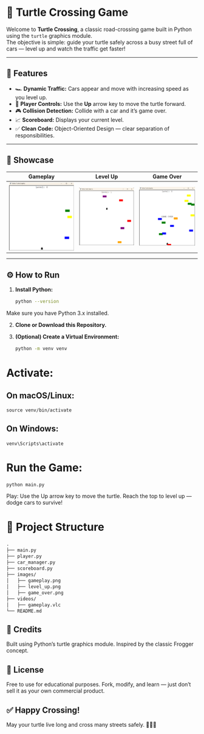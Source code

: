 # 🐢 Turtle Crossing Game

Welcome to **Turtle Crossing**, a classic road-crossing game built in Python using the `turtle` graphics module.  
The objective is simple: guide your turtle safely across a busy street full of cars — level up and watch the traffic get faster!

---

## 🚀 Features

- 🏎️ **Dynamic Traffic:** Cars appear and move with increasing speed as you level up.
- 🐢 **Player Controls:** Use the **Up** arrow key to move the turtle forward.
- 🎮 **Collision Detection:** Collide with a car and it’s game over.
- 📈 **Scoreboard:** Displays your current level.
- ✅ **Clean Code:** Object-Oriented Design — clear separation of responsibilities.

---

## 📸 Showcase

| Gameplay | Level Up | Game Over |
|---| --- | --- |
| ![Gameplay](images/gameplay.png) | ![Level Up](images/level_up.png) | ![Game Over](images/game_over.png) |

---

## ⚙️ How to Run

1. **Install Python:**  
   ```bash
   python --version
Make sure you have Python 3.x installed.

2. **Clone or Download this Repository.**

3. **(Optional) Create a Virtual Environment:**
    ```bash
    python -m venv venv
# Activate:
## On macOS/Linux:
    source venv/bin/activate
## On Windows:
    venv\Scripts\activate

# Run the Game:
    python main.py
Play: Use the Up arrow key to move the turtle. Reach the top to level up — dodge cars to survive!

# 📂 Project Structure

    .
    ├── main.py
    ├── player.py
    ├── car_manager.py
    ├── scoreboard.py
    ├── images/
    │   ├── gameplay.png
    │   ├── level_up.png
    │   ├── game_over.png
    ├── videos/
    │   ├── gameplay.vlc
    └── README.md

## 👏 Credits
Built using Python’s turtle graphics module.
Inspired by the classic Frogger concept.

## 📄 License
Free to use for educational purposes. Fork, modify, and learn — just don’t sell it as your own commercial product.

## ✅ Happy Crossing!
May your turtle live long and cross many streets safely. 🚦🐢✨